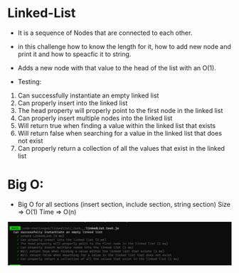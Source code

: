 # Linked-List

- It is a sequence of Nodes that are connected to each other. 

- in this challenge how to know the length for it, how to add new node and print it and how to speacfic it to string.
- Adds a new node with that value to the head of the list with an O(1).

* Testing:
1. Can successfully instantiate an empty linked list
2. Can properly insert into the linked list
3. The head property will properly point to the first node in the linked list
4. Can properly insert multiple nodes into the linked list
5. Will return true when finding a value within the linked list that exists
6. Will return false when searching for a value in the linked list that does not exist
7. Can properly return a collection of all the values that exist in the linked list


# Big O:
* Big O for all sections (insert section, include section, string section) 
Size => O(1)
Time => O(n)


![all-pass](./Linked-List.PNG)